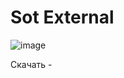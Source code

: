 # Sot External

![image](https://github.com/spacecollapse/SeaOfThieves/assets/53594431/43526904-bcdd-4c2f-bea2-383a4fb54f16)



Скачать - 
